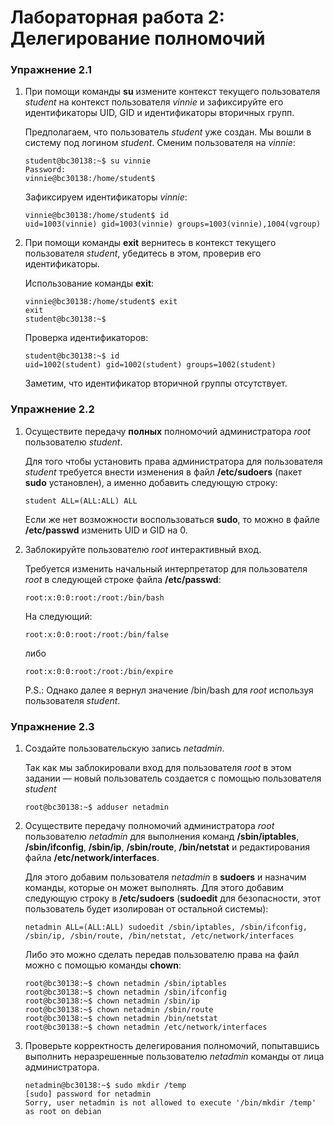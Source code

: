 # Лабораторная работа 2: Делегирование полномочий

### Упражнение 2.1
1. При помощи команды **su** измените контекст текущего пользователя *student* на контекст пользователя *vinnie* и зафиксируйте его идентификаторы UID, GID и идентификаторы вторичных групп.
   
   Предполагаем, что пользователь *student* уже создан. Мы вошли в систему под логином *student*. Сменим пользователя на *vinnie*:

    ```console
    student@bc30138:~$ su vinnie
    Password: 
    vinnie@bc30138:/home/student$
    ```

    Зафиксируем идентификаторы *vinnie*:

    ```console
    vinnie@bc30138:/home/student$ id
    uid=1003(vinnie) gid=1003(vinnie) groups=1003(vinnie),1004(vgroup) 
    ```

2. При помощи команды **exit** вернитесь в контекст текущего пользователя *student*, убедитесь в этом, проверив его идентификаторы. 

    Использование команды **exit**:

    ```console
    vinnie@bc30138:/home/student$ exit
    exit
    student@bc30138:~$ 
    ```

    Проверка идентификаторов:

    ```console
    student@bc30138:~$ id
    uid=1002(student) gid=1002(student) groups=1002(student) 
    ```

    Заметим, что идентификатор вторичной группы отсутствует.

### Упражнение 2.2
1. Осуществите передачу **полных** полномочий администратора *root* пользователю *student*.
    
    Для того чтобы установить права администратора для пользователя *student* требуется внести изменения в файл **/etc/sudoers** (пакет **sudo** установлен), а именно добавить следующую строку: 
    ```console
    student ALL=(ALL:ALL) ALL 
    ```

    Если же нет возможности воспользоваться **sudo**, то можно в файле **/etc/passwd** изменить UID и GID на 0.

2.  Заблокируйте пользователю *root* интерактивный вход.

    Требуется изменить начальный интерпретатор для пользователя *root* в следующей строке файла **/etc/passwd**:

    ```console
    root:x:0:0:root:/root:/bin/bash
    ```

    На следующий:

    ```console
    root:x:0:0:root:/root:/bin/false
    ```

    либо 

    ```console
    root:x:0:0:root:/root:/bin/expire
    ```

    P.S.: Однако далее я вернул значение /bin/bash для *root* используя пользователя *student*.  

### Упражнение 2.3

1. Создайте пользовательскую запись *netadmin*.
   
   Так как мы заблокировали вход для пользователя *root* в этом задании &mdash; новый пользователь создается с помощью пользователя *student*

    ```console
    root@bc30138:~$ adduser netadmin
    ```

2. Осуществите передачу полномочий администратора *root* пользователю *netadmin* для выполнения команд **/sbin/iptables**, **/sbin/ifconfig**, **/sbin/ip**, **/sbin/route**, **/bin/netstat** и редактирования файла **/etc/network/interfaces**.
    
    Для этого добавим пользователя *netadmin* в **sudoers** и назначим команды, которые он
    может выполнять. Для этого добавим следующую строку в **/etc/sudoers**  (**sudoedit** для безопасности, этот пользователь будет изолирован от остальной системы):

    ```console
    netadmin ALL=(ALL:ALL) sudoedit /sbin/iptables, /sbin/ifconfig, /sbin/ip, /sbin/route, /bin/netstat, /etc/network/interfaces
    ```

    Либо это можно сделать передав пользователю права на файл можно с помощью команды **chown**:

    ```console
    root@bc30138:~$ chown netadmin /sbin/iptables
    root@bc30138:~$ chown netadmin /sbin/ifconfig
    root@bc30138:~$ chown netadmin /sbin/ip
    root@bc30138:~$ chown netadmin /sbin/route
    root@bc30138:~$ chown netadmin /bin/netstat
    root@bc30138:~$ chown netadmin /etc/network/interfaces
    ```

3. Проверьте корректность делегирования полномочий, попытавшись выполнить неразрешенные пользователю *netadmin* команды от лица администратора. 

    ```console
    netadmin@bc30138:~$ sudo mkdir /temp
    [sudo] password for netadmin
    Sorry, user netadmin is not allowed to execute '/bin/mkdir /temp' as root on debian
    ```
